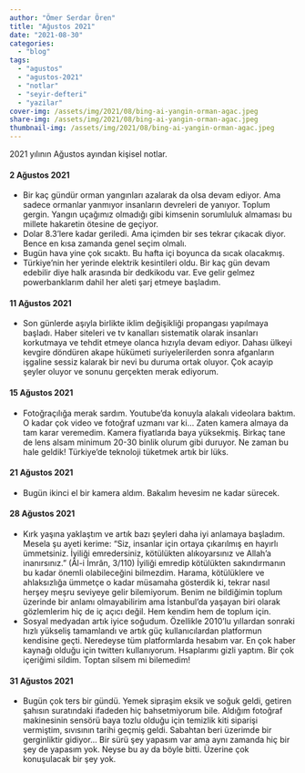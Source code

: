 ```yaml
---
author: "Ömer Serdar Ören"
title: "Ağustos 2021"
date: "2021-08-30"
categories: 
  - "blog"
tags: 
  - "agustos"
  - "agustos-2021"
  - "notlar"
  - "seyir-defteri"
  - "yazilar"
cover-img: /assets/img/2021/08/bing-ai-yangin-orman-agac.jpeg
share-img: /assets/img/2021/08/bing-ai-yangin-orman-agac.jpeg
thumbnail-img: /assets/img/2021/08/bing-ai-yangin-orman-agac.jpeg
---
```


2021 yılının Ağustos ayından kişisel notlar.

#### 2 Ağustos 2021

- Bir kaç gündür orman yangınları azalarak da olsa devam ediyor. Ama sadece ormanlar yanmıyor insanların devreleri de yanıyor. Toplum gergin. Yangın uçağımız olmadığı gibi kimsenin sorumluluk almaması bu millete hakaretin ötesine de geçiyor.
- Dolar 8.3’lere kadar geriledi. Ama içimden bir ses tekrar çıkacak diyor. Bence en kısa zamanda genel seçim olmalı.
- Bugün hava yine çok sıcaktı. Bu hafta içi boyunca da sıcak olacakmış.
- Türkiye’nin her yerinde elektrik kesintileri oldu. Bir kaç gün devam edebilir diye halk arasında bir dedkikodu var. Eve gelir gelmez powerbanklarım dahil her aleti şarj etmeye başladım.

#### 11 Ağustos 2021

- Son günlerde aşıyla birlikte iklim değişikliği propangası yapılmaya başladı. Haber siteleri ve tv kanalları sistematik olarak insanları korkutmaya ve tehdit etmeye olanca hızıyla devam ediyor. Dahası ülkeyi kevgire döndüren akape hükümeti suriyelerilerden sonra afganların işgaline sessiz kalarak bir nevi bu duruma ortak oluyor. Çok acayip şeyler oluyor ve sonunu gerçekten merak ediyorum.

#### 15 Ağustos 2021

- Fotoğraçılığa merak sardım. Youtube’da konuyla alakalı videolara baktım. O kadar çok video ve fotoğraf uzmanı var ki… Zaten kamera almaya da tam karar veremedim. Kamera fiyatlarıda baya yüksekmiş. Birkaç tane de lens alsam minimum 20-30 binlik olurum gibi duruyor. Ne zaman bu hale geldik! Türkiye’de teknoloji tüketmek artık bir lüks.

#### 21 Ağustos 2021

- Bugün ikinci el bir kamera aldım. Bakalım hevesim ne kadar sürecek.

#### 28 Ağustos 2021

- Kırk yaşına yaklaştım ve artık bazı şeyleri daha iyi anlamaya başladım. Mesela şu ayeti kerime: “Siz, insanlar için ortaya çıkarılmış en hayırlı ümmetsiniz. İyiliği emredersiniz, kötülükten alıkoyarsınız ve Allah’a inanırsınız.” (Âl-i İmrân, 3/110) İyiliği emredip kötülükten sakındırmanın bu kadar önemli olabileceğini bilmezdim. Harama, kötülüklere ve ahlaksızlığa ümmetçe o kadar müsamaha gösterdik ki, tekrar nasıl herşey meşru seviyeye gelir bilemiyorum. Benim ne bildiğimin toplum üzerinde bir anlamı olmayabilirim ama İstanbul’da yaşayan biri olarak gözlemlerim hiç de iç açıcı değil. Hem kendim hem de toplum için.
- Sosyal medyadan artık iyice soğudum. Özellikle 2010’lu yıllardan sonraki hızlı yükseliş tamamlandı ve artık güç kullanıcılardan platformun kendisine geçti. Neredeyse tüm platformlarda hesabım var. En çok haber kaynağı olduğu için twitterı kullanıyorum. Hsaplarımı gizli yaptım. Bir çok içeriğimi sildim. Toptan silsem mi bilemedim!

#### 31 Ağustos 2021

- Bugün çok ters bir gündü. Yemek sipraşim eksik ve soğuk geldi, getiren şahısın suratındaki ifadeden hiç bahsetmiyorum bile. Aldığım fotoğraf makinesinin sensörü baya tozlu olduğu için temizlik kiti siparişi vermiştim, sıvısının tarihi geçmiş geldi. Sabahtan beri üzerimde bir gerginliktir gidiyor… Bir sürü şey yapasım var ama aynı zamanda hiç bir şey de yapasım yok. Neyse bu ay da böyle bitti. Üzerine çok konuşulacak bir şey yok.
